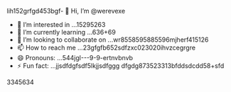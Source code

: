 lih152grfgd453bgf- 👋 Hi, I’m @werevexe
- 👀 I’m interested in ...15295263
- 🌱 I’m currently learning ...636+69
- 💞️ I’m looking to collaborate on ...wr8558595885596mjherf415126
- 📫 How to reach me ...23gfgfb652sdfzxc023020ihvzcegrgre
- 😄 Pronouns: ...544jgl---9-9-ertnvbnvb
- ⚡ Fun fact: ...jjsdfdgfsdf5lkjjsdfggg
dfgdg873523313bfddsdcdd58+sfd
<!---9
werevexe/werevexe is a ✨ special ✨ repository because its `README.md` (this file) appears on your GistHub pfdrdrfrofile.123747445zcxxzccx62tyh
You can click the Preview link to take a look at your changes.26633
--->3345634
